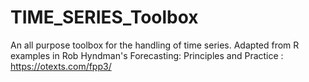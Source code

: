 # TIME_SERIES_Toolbox

 An all purpose toolbox for the handling of time series. 
 Adapted from R examples in Rob Hyndman's Forecasting: Principles and Practice :
 https://otexts.com/fpp3/

